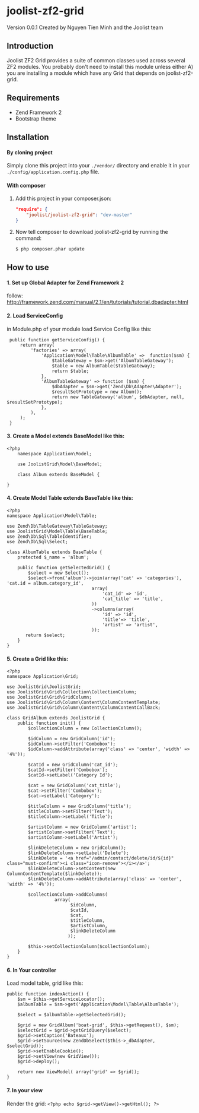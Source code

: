 # joolist-zf2-grid
Version 0.0.1 Created by Nguyen Tien Minh and the Joolist team

## Introduction
Joolist ZF2 Grid provides a suite of common classes used across several ZF2 modules.
You probably don't need to install this module unless either A) you are
installing a module which have any Grid that depends on joolist-zf2-grid.

## Requirements
* Zend Framework 2
* Bootstrap theme

## Installation

#### By cloning project
Simply clone this project into your `./vendor/` directory and enable it in your
`./config/application.config.php` file.

#### With composer

1. Add this project in your composer.json:

    ```json
    "require": {
        "joolist/joolist-zf2-grid": "dev-master"
    }
    ```

2. Now tell composer to download joolist-zf2-grid by running the command:

    ```bash
    $ php composer.phar update
    ```


## How to use

#### 1. Set up Global Adapter for Zend Framework 2
follow: http://framework.zend.com/manual/2.1/en/tutorials/tutorial.dbadapter.html

#### 2. Load ServiceConfig
in Module.php of your module load Service Config like this:

    
     public function getServiceConfig() {
         return array(
             'factories' => array(
                 'Application\Model\Table\AlbumTable' =>  function($sm) {
                     $tableGateway = $sm->get('AlbumTableGateway');
                     $table = new AlbumTable($tableGateway);
                     return $table;
                 },
                 'AlbumTableGateway' => function ($sm) {
                     $dbAdapter = $sm->get('Zend\Db\Adapter\Adapter');
                     $resultSetPrototype = new Album();
                     return new TableGateway('album', $dbAdapter, null, $resultSetPrototype);
                 },
             ),
         );
     }
    

#### 3. Create a Model extends BaseModel like this:

    
	<?php
		namespace Application\Model;
		
		use JoolistGrid\Model\BaseModel;
		
		class Album extends BaseModel {
	
	}
    

#### 4. Create Model Table extends BaseTable like this: 

    
	<?php
	namespace Application\Model\Table;
	
	use Zend\Db\TableGateway\TableGateway;
	use JoolistGrid\Model\Table\BaseTable;
	use Zend\Db\Sql\TableIdentifier;
	use Zend\Db\Sql\Select;
	
	class AlbumTable extends BaseTable {
	    protected $_name = 'album';
	    
	    public function getSelectedGrid() {
	        $select = new Select();
	        $select->from('album')->join(array('cat' => 'categories'), 'cat.id = album.category_id', 
	                                array(
	                                    'cat_id' => 'id',
	                                    'cat_title' => 'title',
	                                ))
	                                ->columns(array(
	                                    'id' => 'id',
	                                    'title'=> 'title',
	                                    'artist' => 'artist',
	                                ));
	       return $select;
	    }
	}
    


#### 5. Create a Grid like this:

    
	<?php
	namespace Application\Grid;
	
	use JoolistGrid\JoolistGrid;
	use JoolistGrid\Grid\Collection\CollectionColumn;
	use JoolistGrid\Grid\GridColumn;
	use JoolistGrid\Grid\Column\Content\ColumnContentTemplate;
	use JoolistGrid\Grid\Column\Content\ColumnContentCallBack;
	
	class GridAlbum extends JoolistGrid {
	    public function init() {
	        $collectionColumn = new CollectionColumn();
	
	        $idColumn = new GridColumn('id');
	        $idColumn->setFilter('Combobox');
	        $idColumn->addAttribute(array('class' => 'center', 'width' => '4%'));
	
	        $catId = new GridColumn('cat_id');
	        $catId->setFilter('Combobox');
	        $catId->setLabel('Category Id');
	
	        $cat = new GridColumn('cat_title');
	        $cat->setFilter('Combobox');
	        $cat->setLabel('Category');
	
	        $titleColumn = new GridColumn('title');
	        $titleColumn->setFilter('Text');
	        $titleColumn->setLabel('Title');
	
	        $artistColumn = new GridColumn('artist');
	        $artistColumn->setFilter('Text');
	        $artistColumn->setLabel('Artist');
	
	        $linkDeleteColumn = new GridColumn();
	        $linkDeleteColumn->setLabel('Delete');
	        $linkDelete = '<a href="/admin/contact/delete/id/${id}" class="must-confirm"><i class="icon-remove"></i></a>';
	        $linkDeleteColumn->setContent(new ColumnContentTemplate($linkDelete));
	        $linkDeleteColumn->addAttribute(array('class' => 'center', 'width' => '4%'));
	
	        $collectionColumn->addColumns(
	                  array(
	                        $idColumn,
	                        $catId,
	                        $cat,
	                        $titleColumn,
	                        $artistColumn,
	                        $linkDeleteColumn
	                       ));
	
	        $this->setCollectionColumn($collectionColumn);
	    }
	}
    
	
#### 6. In Your controller 
 Load model table, grid like this: 
 
    
    public function indexAction() {
        $sm = $this->getServiceLocator();
        $albumTable = $sm->get('Application\Model\Table\AlbumTable');

        $select = $albumTable->getSelectedGrid();

        $grid = new GridAlbum('boat-grid', $this->getRequest(), $sm);
        $selectGrid = $grid->getGridQuery($select);
        $grid->setCaption('Bateaux');
        $grid->setSource(new ZendDbSelect($this->_dbAdapter, $selectGrid));
        $grid->setEnableCookie();
        $grid->setView(new GridView());
        $grid->deploy();

        return new ViewModel( array('grid' => $grid));
    }
    
#### 7. In your view
 Render the grid:
    `
	<?php echo $grid->getView()->getHtml(); ?>
    `
